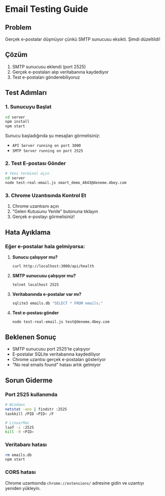 # Email Testing Guide

## Problem
Gerçek e-postalar düşmüyor çünkü SMTP sunucusu eksikti. Şimdi düzeltildi!

## Çözüm
1. SMTP sunucusu eklendi (port 2525)
2. Gerçek e-postaları alıp veritabanına kaydediyor
3. Test e-postaları gönderebiliyoruz

## Test Adımları

### 1. Sunucuyu Başlat
```bash
cd server
npm install
npm start
```

Sunucu başladığında şu mesajları görmelisiniz:
- `API Server running on port 3000`
- `SMTP Server running on port 2525`

### 2. Test E-postası Gönder
```bash
# Yeni terminal açın
cd server
node test-real-email.js smart_demo_4843@deneme.4bey.com
```

### 3. Chrome Uzantısında Kontrol Et
1. Chrome uzantısını açın
2. "Gelen Kutusunu Yenile" butonuna tıklayın
3. Gerçek e-postayı görmelisiniz!

## Hata Ayıklama

### Eğer e-postalar hala gelmiyorsa:

1. **Sunucu çalışıyor mu?**
   ```bash
   curl http://localhost:3000/api/health
   ```

2. **SMTP sunucusu çalışıyor mu?**
   ```bash
   telnet localhost 2525
   ```

3. **Veritabanında e-postalar var mı?**
   ```bash
   sqlite3 emails.db "SELECT * FROM emails;"
   ```

4. **Test e-postası gönder**
   ```bash
   node test-real-email.js test@deneme.4bey.com
   ```

## Beklenen Sonuç
- SMTP sunucusu port 2525'te çalışıyor
- E-postalar SQLite veritabanına kaydediliyor
- Chrome uzantısı gerçek e-postaları gösteriyor
- "No real emails found" hatası artık gelmiyor

## Sorun Giderme

### Port 2525 kullanımda
```bash
# Windows
netstat -ano | findstr :2525
taskkill /PID <PID> /F

# Linux/Mac
lsof -i :2525
kill -9 <PID>
```

### Veritabanı hatası
```bash
rm emails.db
npm start
```

### CORS hatası
Chrome uzantısında `chrome://extensions/` adresine gidin ve uzantıyı yeniden yükleyin. 
